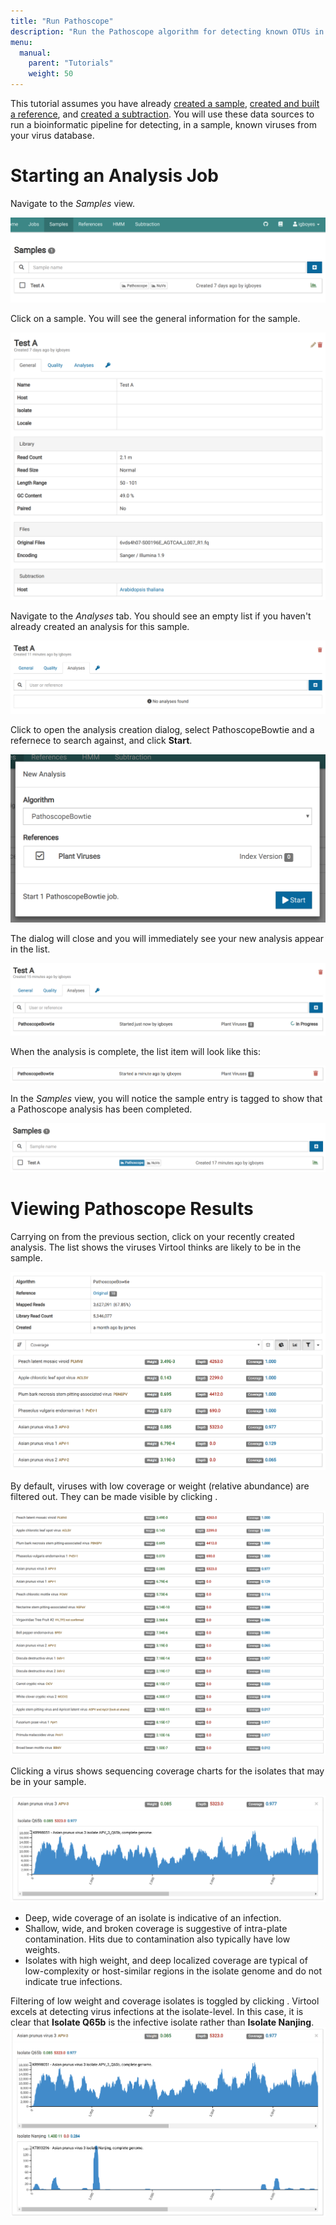 ```yaml
---
title: "Run Pathoscope"
description: "Run the Pathoscope algorithm for detecting known OTUs in a Virtool reference."
menu:
  manual:
    parent: "Tutorials"
    weight: 50
---
```


This tutorial assumes you have already [created a sample](/docs/manual/tut_sample/), [created and built a reference](/docs/manual/tut_reference/), and [created a subtraction](/docs/manual/tut_subtraction/). You will use these data sources to run a bioinformatic pipeline for detecting, in a sample, known viruses from your virus database.

# Starting an Analysis Job

Navigate to the _Samples_ view.

![Samples List View](samples.png)

Click on a sample. You will see the general information for the sample.

![Sample General](general.png)

Navigate to the _Analyses_ tab. You should see an empty list if you haven't already created an analysis for this sample.

!["Empty Analysis List](empty.png)

Click <i class="fa fa-plus-square"></i> to open the analysis creation dialog, select PathoscopeBowtie and a refernece to search against, and click <i class="fa fa-play"></i> **Start**.

!["Analysis Dialog"](dialog.png)

The dialog will close and you will immediately see your new analysis appear in the list.

!["Pathoscope Running"](running.png)

When the analysis is complete, the list item will look like this:

!["Pathoscope Complete"](ready.png)

In the _Samples_ view, you will notice the sample entry is tagged to show that a Pathoscope analysis has been completed.

!["Pathoscope Sample Tag"](tag.png)

# Viewing Pathoscope Results

Carrying on from the previous section, click on your recently created analysis. The list shows the viruses Virtool thinks are likely to be in the sample.

![Filtered](filtered.png)

By default, viruses with low coverage or weight (relative abundance) are filtered out. They can be made visible by clicking <i class="fa fa-filter"></i>.

![Unfiltered](unfiltered.png)

Clicking a virus shows sequencing coverage charts for the isolates that may be in your sample.

!["Pathoscope Coverage Filtered"](coverage_filtered.png)

- Deep, wide coverage of an isolate is indicative of an infection.
- Shallow, wide, and broken coverage is suggestive of intra-plate contamination. Hits due to contamination also typically have low weights.
- Isolates with high weight, and deep localized coverage are typical of low-complexity or host-similar regions in the isolate genome and do not indicate true infections.

Filtering of low weight and coverage isolates is toggled by clicking <i class="fa fa-filter"></i>. Virtool excels at detecting virus infections at the isolate-level. In this case, it is clear that **Isolate Q65b** is the infective isolate rather than **Isolate Nanjing**.
!["Pathoscope unfiltered"](coverage_unfiltered.png)
